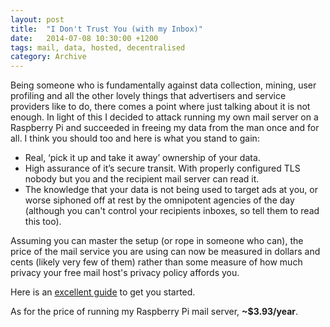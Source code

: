 ```yaml
---
layout: post
title:  "I Don't Trust You (with my Inbox)"
date:   2014-07-08 10:30:00 +1200
tags: mail, data, hosted, decentralised
category: Archive
---
```


Being someone who is fundamentally against data collection, mining, user profiling and all the other lovely things that advertisers and service providers like to do, there comes a point where just talking about it is not enough. In light of this I decided to attack running my own mail server on a Raspberry Pi and succeeded in freeing my data from the man once and for all. I think you should too and here is what you stand to gain:

- Real, ‘pick it up and take it away’ ownership of your data.
- High assurance of it’s secure transit. With properly configured TLS nobody but you and the recipient mail server can read it.
- The knowledge that your data is not being used to target ads at you, or worse siphoned off at rest by the omnipotent agencies of the day (although you can't control your recipients inboxes, so tell them to read this too).

Assuming you can master the setup (or rope in someone who can), the price of the mail service you are using can now be measured in dollars and cents (likely very few of them) rather than some measure of how much privacy your free mail host's privacy policy affords you.

Here is an [excellent guide](http://www.samhobbs.co.uk/raspberry-pi-email-server) to get you started.

As for the price of running my Raspberry Pi mail server, **~$3.93/year**.